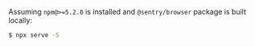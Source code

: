 Assuming `npm@>=5.2.0` is installed and `@sentry/browser` package is built locally:

```sh
$ npx serve -S
```
